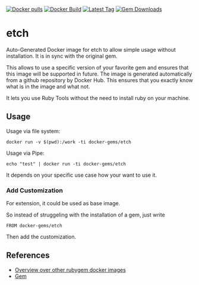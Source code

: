 [![Docker pulls](https://img.shields.io/docker/pulls/rubygem/etch.svg)](https://hub.docker.com/r/rubygem/etch/)
[![Docker Build](https://img.shields.io/docker/automated/rubygem/etch.svg)](https://hub.docker.com/r/rubygem/etch/)
[![Latest Tag](https://img.shields.io/github/tag/docker-rubygem/etch.svg)](https://hub.docker.com/r/rubygem/etch/)
[![Gem Downloads](https://img.shields.io/gem/dt/etch.svg)](https://rubygems.org/gems/etch/)
# etch

Auto-Generated Docker image for etch to allow simple usage without installation.
It is in sync with the original gem.

This allows to use a specific version of your favorite gem and ensures that this image will be supported in future.
The image is generated automatically from a github repository by Docker Hub.
This ensures that you exactly know what is in the image and what not.

It lets you use Ruby Tools without the need to install ruby on your machine.

## Usage

Usage via file system:

`docker run -v $(pwd):/work -ti docker-gems/etch`

Usage via Pipe:

`echo "test" | docker run -ti docker-gems/etch`

It depends on your specific use case how your want to use it.

### Add Customization

For extension, it could be used as base image.

So instead of struggeling with the installation of a gem, just write

`FROM docker-gems/etch`

Then add the customization.

## References

 - [Overview over other rubygem docker images](https://github.com/thinkbot/docker-rubygem)
 - [Gem](https://rubygems.org/gems/etch/)
